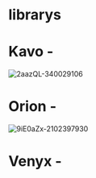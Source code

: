 # librarys

# Kavo - 
![2aazQL-340029106](https://user-images.githubusercontent.com/83727826/195341966-32a81293-a3ae-4cc8-92cd-6b581c1d6e5a.png)

# Orion - 
![9iE0aZx-2102397930](https://user-images.githubusercontent.com/83727826/195342097-b3307bce-b281-49ae-b25b-3ec8cf7045e2.png)

# Venyx - 
